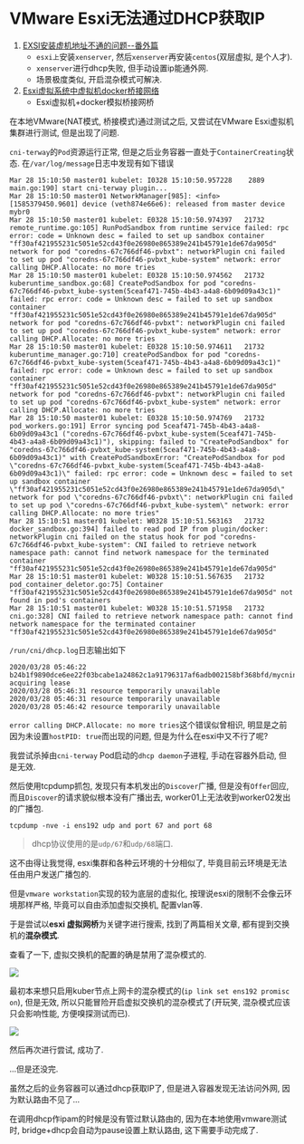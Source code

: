 # VMware Esxi无法通过DHCP获取IP

1. [EXSI安装虚机地址不通的问题--番外篇](http://blog.sina.com.cn/s/blog_700d0afe01019hi5.html)
    - `esxi上`安装`xenserver`, 然后`xenserver`再安装`centos`(双层虚拟, 是个人才). 
    - `xenserver`进行dhcp失败, 但手动设置ip能通外网.
    - 场景极度类似, 开启混杂模式可解决.
2. [Esxi虚拟系统中虚拟机docker桥接网络](https://blog.csdn.net/qq_39471962/article/details/80832140)
    - Esxi虚拟机+docker模拟桥接网桥

在本地VMware(NAT模式, 桥接模式)通过测试之后, 又尝试在VMware Esxi虚拟机集群进行测试, 但是出现了问题.

`cni-terway`的`Pod`资源运行正常, 但是之后业务容器一直处于`ContainerCreating`状态. 在`/var/log/message`日志中发现有如下错误

```
Mar 28 15:10:50 master01 kubelet: I0328 15:10:50.957228    2889 main.go:190] start cni-terway plugin...
Mar 28 15:10:50 master01 NetworkManager[985]: <info>  [1585379450.9601] device (veth874e66e6): released from master device mybr0
Mar 28 15:10:50 master01 kubelet: E0328 15:10:50.974397   21732 remote_runtime.go:105] RunPodSandbox from runtime service failed: rpc error: code = Unknown desc = failed to set up sandbox container "ff30af421955231c5051e52cd43f0e26980e865389e241b45791e1de67da905d" network for pod "coredns-67c766df46-pvbxt": networkPlugin cni failed to set up pod "coredns-67c766df46-pvbxt_kube-system" network: error calling DHCP.Allocate: no more tries
Mar 28 15:10:50 master01 kubelet: E0328 15:10:50.974562   21732 kuberuntime_sandbox.go:68] CreatePodSandbox for pod "coredns-67c766df46-pvbxt_kube-system(5ceaf471-745b-4b43-a4a8-6b09d09a43c1)" failed: rpc error: code = Unknown desc = failed to set up sandbox container "ff30af421955231c5051e52cd43f0e26980e865389e241b45791e1de67da905d" network for pod "coredns-67c766df46-pvbxt": networkPlugin cni failed to set up pod "coredns-67c766df46-pvbxt_kube-system" network: error calling DHCP.Allocate: no more tries
Mar 28 15:10:50 master01 kubelet: E0328 15:10:50.974611   21732 kuberuntime_manager.go:710] createPodSandbox for pod "coredns-67c766df46-pvbxt_kube-system(5ceaf471-745b-4b43-a4a8-6b09d09a43c1)" failed: rpc error: code = Unknown desc = failed to set up sandbox container "ff30af421955231c5051e52cd43f0e26980e865389e241b45791e1de67da905d" network for pod "coredns-67c766df46-pvbxt": networkPlugin cni failed to set up pod "coredns-67c766df46-pvbxt_kube-system" network: error calling DHCP.Allocate: no more tries
Mar 28 15:10:50 master01 kubelet: E0328 15:10:50.974769   21732 pod_workers.go:191] Error syncing pod 5ceaf471-745b-4b43-a4a8-6b09d09a43c1 ("coredns-67c766df46-pvbxt_kube-system(5ceaf471-745b-4b43-a4a8-6b09d09a43c1)"), skipping: failed to "CreatePodSandbox" for "coredns-67c766df46-pvbxt_kube-system(5ceaf471-745b-4b43-a4a8-6b09d09a43c1)" with CreatePodSandboxError: "CreatePodSandbox for pod \"coredns-67c766df46-pvbxt_kube-system(5ceaf471-745b-4b43-a4a8-6b09d09a43c1)\" failed: rpc error: code = Unknown desc = failed to set up sandbox container \"ff30af421955231c5051e52cd43f0e26980e865389e241b45791e1de67da905d\" network for pod \"coredns-67c766df46-pvbxt\": networkPlugin cni failed to set up pod \"coredns-67c766df46-pvbxt_kube-system\" network: error calling DHCP.Allocate: no more tries"
Mar 28 15:10:51 master01 kubelet: W0328 15:10:51.563163   21732 docker_sandbox.go:394] failed to read pod IP from plugin/docker: networkPlugin cni failed on the status hook for pod "coredns-67c766df46-pvbxt_kube-system": CNI failed to retrieve network namespace path: cannot find network namespace for the terminated container "ff30af421955231c5051e52cd43f0e26980e865389e241b45791e1de67da905d"
Mar 28 15:10:51 master01 kubelet: W0328 15:10:51.567635   21732 pod_container_deletor.go:75] Container "ff30af421955231c5051e52cd43f0e26980e865389e241b45791e1de67da905d" not found in pod's containers
Mar 28 15:10:51 master01 kubelet: W0328 15:10:51.571958   21732 cni.go:328] CNI failed to retrieve network namespace path: cannot find network namespace for the terminated container "ff30af421955231c5051e52cd43f0e26980e865389e241b45791e1de67da905d"
```

`/run/cni/dhcp.log`日志输出如下

```
2020/03/28 05:46:22 b24b1f9890dce6ee22f03bcabe1a24862c1a91796317af6adb002158bf368bfd/mycninet: acquiring lease
2020/03/28 05:46:31 resource temporarily unavailable
2020/03/28 05:46:31 resource temporarily unavailable
2020/03/28 05:46:42 resource temporarily unavailable
```

`error calling DHCP.Allocate: no more tries`这个错误似曾相识, 明显是之前因为未设置`hostPID: true`而出现的问题, 但是为什么在esxi中又不行了呢?

我尝试杀掉由`cni-terway` Pod启动的`dhcp daemon`子进程, 手动在容器外启动, 但是无效. 

然后使用tcpdump抓包, 发现只有本机发出的`Discover`广播, 但是没有`Offer`回应, 而且`Discover`的请求貌似根本没有广播出去, worker01上无法收到worker02发出的广播包.

```
tcpdump -nve -i ens192 udp and port 67 and port 68
```

> dhcp协议使用的是`udp/67`和`udp/68`端口.

这不由得让我觉得, esxi集群和各种云环境的十分相似了, 毕竟目前云环境是无法任由用户发送广播包的.

但是`vmware workstation`实现的较为底层的虚拟化, 按理说esxi的限制不会像云环境那样严格, 毕竟可以自由添加虚拟交换机, 配置vlan等.

于是尝试以**esxi 虚拟网桥**为关键字进行搜索, 找到了两篇相关文章, 都有提到交换机的**混杂模式**.

查看了一下, 虚拟交换机的配置的确是禁用了混杂模式的.

![](https://gitee.com/generals-space/gitimg/raw/master/466D521FF652FDF17189A54843C1B779.png)

最初本来想只启用kuber节点上网卡的混杂模式的(`ip link set ens192 promisc on`), 但是无效, 所以只能冒险开启虚拟交换机的混杂模式了(开玩笑, 混杂模式应该只会影响性能, 方便嗅探测试而已).

![](https://gitee.com/generals-space/gitimg/raw/master/466D521FF652FDF17189A54843C1B779.png)

然后再次进行尝试, 成功了.

...但是还没完.

虽然之后的业务容器可以通过dhcp获取IP了, 但是进入容器发现无法访问外网, 因为默认路由不见了...

在调用dhcp作ipam的时候是没有管过默认路由的, 因为在本地使用vmware测试时, bridge+dhcp会自动为pause设置上默认路由, 这下需要手动完成了.

